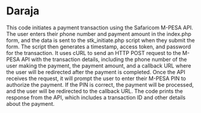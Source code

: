 # Daraja

This code initiates a payment transaction using the Safaricom M-PESA API. The user enters their phone number and payment amount in the index.php form, and the data is sent to the stk_initiate.php script when they submit the form. The script then generates a timestamp, access token, and password for the transaction. It uses cURL to send an HTTP POST request to the M-PESA API with the transaction details, including the phone number of the user making the payment, the payment amount, and a callback URL where the user will be redirected after the payment is completed. Once the API receives the request, it will prompt the user to enter their M-PESA PIN to authorize the payment. If the PIN is correct, the payment will be processed, and the user will be redirected to the callback URL. The code prints the response from the API, which includes a transaction ID and other details about the payment.
